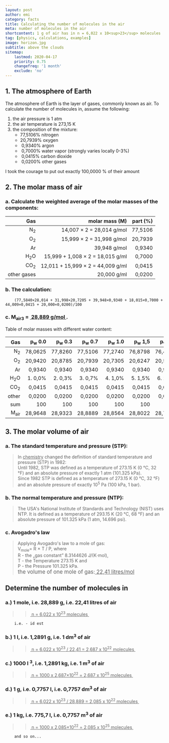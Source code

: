```yaml
---
layout: post
author: emi
category: facts
title: Calculating the number of molecules in the air
meta: number of molecules in the air
shortcontent: 1 g of air has in n = 6,022 x 10<sup>23</sup> molecules
tag: [physics, calculations, examples]
image: horizon.jpg
subtitle: above the clouds
sitemap:
    lastmod: 2020-04-17
    priority: 0.75
    changefreq: '1 month'
    exclude: 'no'
---
```


## 1. The atmosphere of Earth

The atmosphere of Earth is the layer of gases, commonly known as air.
To calculate the number of molecules in, assume the following:
1. the air pressure is 1 atm
2. the air temperature is 273,15 K
3. the composition of the mixture:
    - 77,5106% nitrogen
    - 20,7939% oxygen
    - &nbsp;0,9340% argon
    - &nbsp;0,7000% water vapor (strongly varies locally 0-3%)
    - &nbsp;0,0415% carbon dioxide
    - &nbsp;0,0200% other gases

I took the courage to put out exactly 100,0000 % of their amount

## 2. The molar mass of air

### a. Calculate the weighted average of the molar masses of the components:

| Gas               | molar mass (M)                    | part (%)       |
| ----------------: | -------------:                    | -------------: |
| N<sub>2</sub>     | 14,007 × 2 = 28,014 g/mol         | 77,5106        |
| O<sub>2</sub>     | 15,999 × 2 = 31,998 g/mol         | 20,7939        |
| Ar                | 39,948 g/mol                      | 0,9340         |
| H<sub>2</sub>O    | 15,999 + 1,008 × 2 = 18,015 g/ml  | 0,7000         |
| CO<sub>2</sub>    | 12,011 + 15,999 × 2 = 44,009 g/ml | 0,0415         |
| other gases       | 20,000 g/ml                       | 0,0200         |

### b. The calculation:

        (77,5840×28,014 + 31,998×20,7205 + 39,948×0,9340 + 18,015×0,7000 + 44,009×0,0415 + 20,000×0,0200)/100

### c. M<sub>air3</sub> = <u>&nbsp;28,889 g/mol&nbsp;</u>.

Table of molar masses with different water content:  

| Gas            | p<sub>w</sub> 0.0  | p<sub>w</sub> 0.3 | p<sub>w</sub> 0.7 | p<sub>w</sub> 1.0 | p<sub>w</sub> 1,5 | p<sub>w</sub> 2,0 | p<sub>w</sub> 3,0 | p<sub>w</sub> 5,0 |
|    ----------: | ----:   | ------: | ------: | ------: | ------: | ------: | ------: | ------: |
| N<sub>2</sub>  | 78,0625 | 77,8260 | 77,5106 | 77,2740 | 76,8798 | 76,4856 | 75,6971 | 74,1201 |
| O<sub>2</sub>  | 20,9420 | 20,8785 | 20,7939 | 20,7305 | 20,6247 | 20,5189 | 20,3074 | 19,8844 |
| Ar             | 0,9340  | 0,9340  | 0,9340  | 0,9340  | 0,9340  | 0,9340  | 0,9340  | 0,9340  |
| H<sub>2</sub>O | 1. 0,0% | 2. 0,3% | 3. 0,7% | 4. 1,0% | 5. 1,5% | 6. 2,0% | 7. 3,0% | 8. 5,0% |
| CO<sub>2</sub> | 0,0415  | 0,0415  | 0,0415  | 0,0415  | 0,0415  | 0,0415  | 0,0415  | 0,0415  |
| other          | 0,0200  | 0,0200  | 0,0200  | 0,0200  | 0,0200  | 0,0200  | 0,0200  | 0,0200  |
| sum            | 100     | 100     | 100     | 100     | 100     | 100     | 100     | 100     |
| M<sub>air</sub>| 28,9648 | 28,9323 | 28,8889 | 28,8564 | 28,8022 | 28,7480 | 28,6396 | 28,4227 |

## 3. The molar volume of air

### a. The standard temperature and pressure (STP):

>In <u>chemistry</u> changed the definition of standard temperature and pressure (STP) in 1982:  
Until 1982, STP was defined as a temperature of 273.15 K (0 °C, 32 °F) and an absolute pressure of exactly 1 atm (101.325 kPa).  
Since 1982 STP is defined as a temperature of 273.15 K (0 °C, 32 °F) and an absolute pressure of exactly 10<sup>5</sup> Pa (100 kPa, 1 bar).  

### b. The normal temperature and pressure (NTP):

>The USA's National Institute of Standards and Technology (NIST) uses NTP. It is defined as a temperature of 293.15 K (20 °C, 68 °F) and an absolute pressure of 101.325 kPa (1 atm, 14.696 psi).  

### c. Avogadro's law

>Applying Avogadro's law to a mole of gas:  
V<sub>mole</sub>= R × T / P, where  
R - the „gas constant” 8.3144626 J/(K⋅mol),  
T - the Temperature 273.15 K and  
P - the Pressure 101.325 kPa.  
<big> the volume of one mole of gas:<u> 22,41 litres/mol </u></big>

## Determine the number of molecules in

### a.) 1 mole, i.e. 28,889 g, i.e. 22,41 litres of air

>><u>&nbsp;n = 6,022 x 10<sup>23</sup> molecules&nbsp;</u>  

        i.e. - id est

### b.) 1 l, i.e. 1,2891 g, i.e. 1 dm<sup>3</sup> of air

>><u>&nbsp;n = 6,022 x 10<sup>23</sup> / 22,41 = 2,687 x 10<sup>22</sup> molecules&nbsp;</u>  

### c.) 1000 l <sup>3</sup>, i.e. 1,2891 kg, i.e. 1 m<sup>3</sup> of air

>><u>&nbsp;n = 1000 x 2,687×10<sup>22</sup> = 2,687 x 10<sup>25</sup> molecules&nbsp;</u>  

### d.) 1 g, i.e. 0,7757 l, i.e. 0,7757 dm<sup>3</sup> of air

>><u>&nbsp;n = 6,022 x 10<sup>23</sup> / 28,889 = 2,085 x 10<sup>22</sup> molecules&nbsp;</u>  

### e.) 1 kg, i.e. 775,7 l, i.e. 0,7757 m<sup>3</sup> of air

>><u>&nbsp;n = 1000 x 2,085×10<sup>22</sup> = 2,085 x 10<sup>25</sup> molecules&nbsp;</u>  

        and so on...



